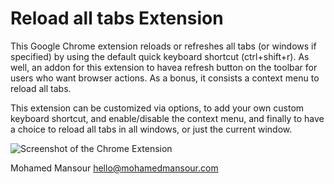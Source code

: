 Reload all tabs Extension
=================================

This Google Chrome extension reloads or refreshes all tabs (or windows if
specified) by using the default quick keyboard shortcut (ctrl+shift+r). As well,
an addon for this extension to havea refresh button on the toolbar for users who
want browser actions. As a bonus, it consists a context menu to reload all tabs.

This extension can be customized via options, to add your own custom keyboard
shortcut, and enable/disable the context menu, and finally to have a choice
to reload all tabs in all windows, or just the current window.

![Screenshot of the Chrome Extension](https://chrome.google.com/extensions/img/bfenodnbilondijnaionekngdhadmegk/1282514355.72/screenshot/2001)

Mohamed Mansour hello@mohamedmansour.com
